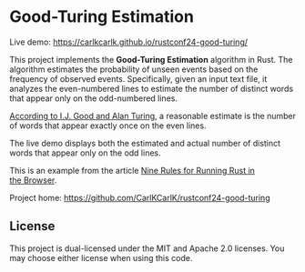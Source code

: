# Good-Turing Estimation

Live demo: <https://carlkcarlk.github.io/rustconf24-good-turing/>

This project implements the **Good-Turing Estimation** algorithm in Rust. The algorithm estimates the probability of unseen events based on the frequency of observed events. Specifically, given an input text file, it analyzes the even-numbered lines to estimate the number of distinct words that appear only on the odd-numbered lines.

[According to I.J. Good and Alan Turing](https://en.wikipedia.org/wiki/Good%E2%80%93Turing_frequency_estimation), a reasonable estimate is the number of words that appear exactly once on the even lines.

The live demo displays both the estimated and actual number of distinct words that appear only on the odd lines.

This is an example from the article [Nine Rules for Running Rust in the Browser](https://medium.com/@carlmkadie).

Project home: <https://github.com/CarlKCarlK/rustconf24-good-turing>

## License

This project is dual-licensed under the MIT and Apache 2.0 licenses. You may choose either license when using this code.
